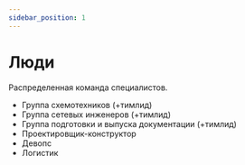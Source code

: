 ```yaml
---
sidebar_position: 1
---
```


# Люди

Распределенная команда специалистов.

- Группа схемотехников (+тимлид)
- Группа сетевых инженеров (+тимлид)
- Группа подготовки и выпуска документации (+тимлид)
- Проектировщик-конструктор
- Девопс
- Логистик
